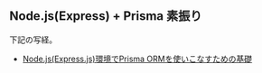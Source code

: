 ## Node.js(Express) + Prisma 素振り

下記の写経。

- [Node.js(Express.js)環境でPrisma ORMを使いこなすための基礎](https://reffect.co.jp/node-js/prisma-basic)

